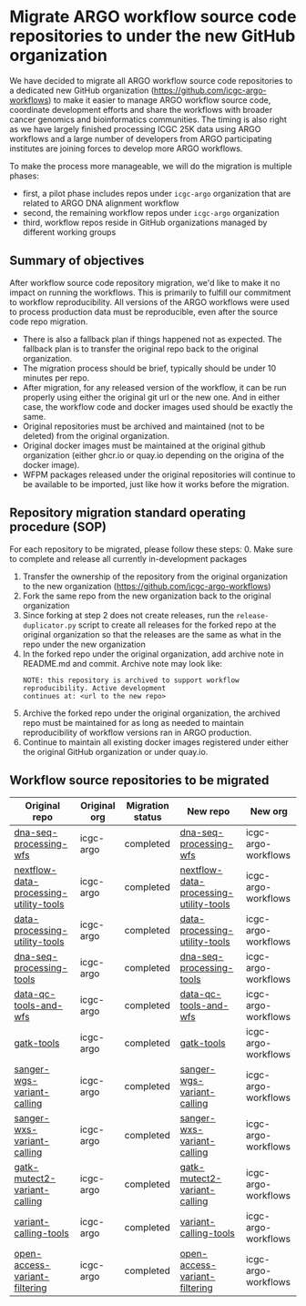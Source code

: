 # Migrate ARGO workflow source code repositories to under the new GitHub organization

We have decided to migrate all ARGO workflow source code repositories to a dedicated new
GitHub organization (https://github.com/icgc-argo-workflows) to make it easier to manage
ARGO workflow source code, coordinate development efforts and share the workflows with
broader cancer genomics and bioinformatics communities. The timing is also right as we have
largely finished processing ICGC 25K data using ARGO workflows and a large number of
developers from ARGO participating institutes are joining forces to develop more ARGO workflows.

To make the process more manageable, we will do the migration is multiple phases:
* first, a pilot phase includes repos under `icgc-argo` organization that are related to ARGO DNA alignment workflow
* second, the remaining workflow repos under `icgc-argo` organization
* third, workflow repos reside in GitHub organizations managed by different working groups


## Summary of objectives

After workflow source code repository migration, we'd like to make it no impact on running the workflows. This
is primarily to fulfill our commitment to workflow reproducibility. All versions of the ARGO workflows were used
to process production data must be reproducible, even after the source code repo migration.

* There is also a fallback plan if things happened not as expected. The fallback plan is to transfer the
  original repo back to the original organization.
* The migration process should be brief, typically should be under 10 minutes per repo.
* After migration, for any released version of the workflow, it can be run properly using either the original
  git url or the new one. And in either case, the workflow code and docker images used should be exactly the same.
* Original repositories must be archived and maintained (not to be deleted) from the original organization.
* Original docker images must be maintained at the original github organization (either ghcr.io or quay.io
  depending on the origina of the docker image).
* WFPM packages released under the original repositories will continue to be available to be imported, just like
  how it works before the migration.


## Repository migration standard operating procedure (SOP)

For each repository to be migrated, please follow these steps:
0. Make sure to complete and release all currently in-development packages
1. Transfer the ownership of the repository from the original organization to the new organization (https://github.com/icgc-argo-workflows)
2. Fork the same repo from the new organization back to the original organization
3. Since forking at step 2 does not create releases, run the `release-duplicator.py` script to create all releases for
   the forked repo at the original organization so that the releases are the same as what in the repo under the new organization
4. In the forked repo under the original organization, add archive note in README.md and commit. Archive note may look like:
   ```
   NOTE: this repository is archived to support workflow reproducibility. Active development
   continues at: <url to the new repo>
   ```
5. Archive the forked repo under the original organization, the archived repo must be maintained for as long as
   needed to maintain reproducibility of workflow versions ran in ARGO production.
6. Continue to maintain all existing docker images registered under either the original GitHub organization or under quay.io.


## Workflow source repositories to be migrated

| Original repo                         |   Original org        | Migration status |  New repo | New org |
|---------------------------------------|-----------------------|------------------|-----------|----------|
| [dna-seq-processing-wfs](https://github.com/icgc-argo/dna-seq-processing-wfs)  | icgc-argo  | completed | [dna-seq-processing-wfs](https://github.com/icgc-argo-workflows/dna-seq-processing-wfs)  | icgc-argo-workflows |
| [nextflow-data-processing-utility-tools](https://github.com/icgc-argo/nextflow-data-processing-utility-tools) | icgc-argo | completed | [nextflow-data-processing-utility-tools](https://github.com/icgc-argo-workflows/nextflow-data-processing-utility-tools) | icgc-argo-workflows  |
| [data-processing-utility-tools](https://github.com/icgc-argo/data-processing-utility-tools)  |  icgc-argo  | completed |  [data-processing-utility-tools](https://github.com/icgc-argo-workflows/data-processing-utility-tools)   | icgc-argo-workflows  |
| [dna-seq-processing-tools](https://github.com/icgc-argo/dna-seq-processing-tools)  | icgc-argo  | completed |  [dna-seq-processing-tools](https://github.com/icgc-argo-workflows/dna-seq-processing-tools)  | icgc-argo-workflows |
| [data-qc-tools-and-wfs](https://github.com/icgc-argo/data-qc-tools-and-wfs)  | icgc-argo  | completed | [data-qc-tools-and-wfs](https://github.com/icgc-argo-workflows/data-qc-tools-and-wfs)  | icgc-argo-workflows |
| [gatk-tools](https://github.com/icgc-argo/gatk-tools)                        | icgc-argo  | completed | [gatk-tools](https://github.com/icgc-argo-workflows/gatk-tools)  | icgc-argo-workflows |
| [sanger-wgs-variant-calling](https://github.com/icgc-argo/sanger-wgs-variant-calling)                        | icgc-argo  | completed | [sanger-wgs-variant-calling](https://github.com/icgc-argo-workflows/sanger-wgs-variant-calling)   | icgc-argo-workflows |
| [sanger-wxs-variant-calling](https://github.com/icgc-argo/sanger-wxs-variant-calling)                        | icgc-argo  | completed | [sanger-wxs-variant-calling](https://github.com/icgc-argo-workflows/sanger-wxs-variant-calling)  | icgc-argo-workflows |
| [gatk-mutect2-variant-calling](https://github.com/icgc-argo/gatk-mutect2-variant-calling)                        | icgc-argo  | completed | [gatk-mutect2-variant-calling](https://github.com/icgc-argo-workflows/gatk-mutect2-variant-calling)  | icgc-argo-workflows |
| [variant-calling-tools](https://github.com/icgc-argo/variant-calling-tools)                        | icgc-argo  | completed | [variant-calling-tools](https://github.com/icgc-argo-workflows/variant-calling-tools)  | icgc-argo-workflows |
| [open-access-variant-filtering](https://github.com/icgc-argo/open-access-variant-filtering)                        | icgc-argo  | completed | [open-access-variant-filtering](https://github.com/icgc-argo-workflows/open-access-variant-filtering)  | icgc-argo-workflows |

